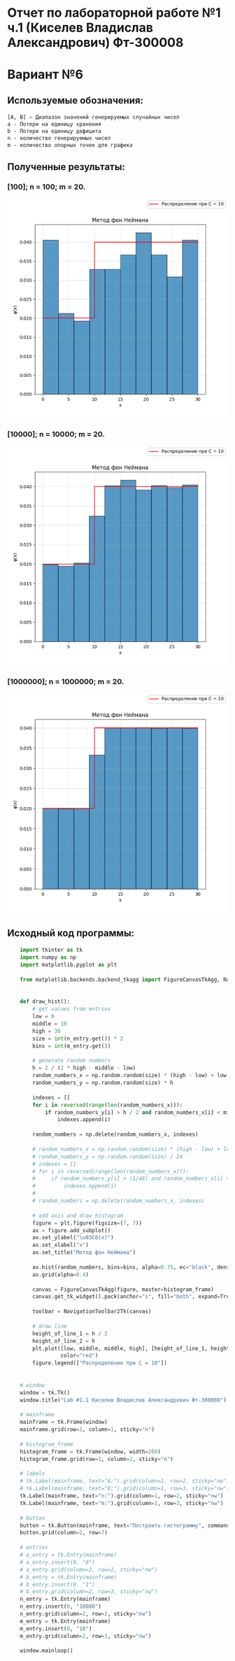 # Отчет по лабораторной работе №1 ч.1 (Киселев Владислав Александрович) Фт-300008

# Вариант №6

## Используемые обозначения:
	[A, B] – Диапазон значений генерируемых случайных чисел
    a - Потери на единицу хранения
    b - Потери на единицу дефицита 
    n - количество генерируемых чисел
    m - количество опорных точек для графика

## Полученные результаты:

###	[100]; n = 100; m = 20.
![](https://raw.githubusercontent.com/langFunnyDev/Systems-Modeling/master/Lab%201/Part%201/100.png)
###	[10000]; n = 10000; m = 20.
![](https://raw.githubusercontent.com/langFunnyDev/Systems-Modeling/master/Lab%201/Part%201/10000.png)
###	[1000000]; n = 1000000; m = 20.
![](https://raw.githubusercontent.com/langFunnyDev/Systems-Modeling/master/Lab%201/Part%201/1000000.png)

## Исходный код программы:

```python
    import tkinter as tk
    import numpy as np
    import matplotlib.pyplot as plt
    
    from matplotlib.backends.backend_tkagg import FigureCanvasTkAgg, NavigationToolbar2Tk
    
    
    def draw_hist():
        # get values from entries
        low = 0
        middle = 10
        high = 30
        size = int(n_entry.get()) * 2
        bins = int(m_entry.get())
    
        # generate random numbers
        h = 2 / (2 * high - middle - low)
        random_numbers_x = np.random.random(size) * (high - low) + low
        random_numbers_y = np.random.random(size) * h
    
        indexes = []
        for i in reversed(range(len(random_numbers_x))):
            if random_numbers_y[i] > h / 2 and random_numbers_x[i] < middle:
                indexes.append(i)
    
        random_numbers = np.delete(random_numbers_x, indexes)
    
        # random_numbers_x = np.random.random(size) * (high - low) + low
        # random_numbers_y = np.random.random(size) / 24
        # indexes = []
        # for i in reversed(range(len(random_numbers_x))):
        #     if random_numbers_y[i] > (1/48) and random_numbers_x[i] < 12:
        #         indexes.append(i)
        #
        # random_numbers = np.delete(random_numbers_x, indexes)
    
        # add axis and draw histogram
        figure = plt.figure(figsize=(7, 7))
        ax = figure.add_subplot()
        ax.set_ylabel("\u03C6(x)")
        ax.set_xlabel("х")
        ax.set_title("Метод фон Неймана")
    
        ax.hist(random_numbers, bins=bins, alpha=0.75, ec="black", density=True)
        ax.grid(alpha=0.4)
    
        canvas = FigureCanvasTkAgg(figure, master=histogram_frame)
        canvas.get_tk_widget().pack(anchor="s", fill="both", expand=True)
    
        toolbar = NavigationToolbar2Tk(canvas)
    
        # draw line
        height_of_line_1 = h / 2
        height_of_line_2 = h
        plt.plot([low, middle, middle, high], [height_of_line_1, height_of_line_1, height_of_line_2, height_of_line_2],
                 color="red")
        figure.legend(["Распределение при С = 10"])
    
    
    # window
    window = tk.Tk()
    window.title("Lab #1.1 Киселев Владислав Александрович Фт-300008")
    
    # mainframe
    mainframe = tk.Frame(window)
    mainframe.grid(row=1, column=1, sticky="n")
    
    # histogram_frame
    histogram_frame = tk.Frame(window, width=200)
    histogram_frame.grid(row=1, column=2, sticky="n")
    
    # labels
    # tk.Label(mainframe, text="A:").grid(column=1, row=2, sticky="nw")
    # tk.Label(mainframe, text="B:").grid(column=1, row=3, sticky="nw")
    tk.Label(mainframe, text="n:").grid(column=1, row=2, sticky="nw")
    tk.Label(mainframe, text="m:").grid(column=1, row=3, sticky="nw")
    
    # button
    button = tk.Button(mainframe, text="Построить гистограмму", command=draw_hist)
    button.grid(column=2, row=7)
    
    # entries
    # a_entry = tk.Entry(mainframe)
    # a_entry.insert(0, "0")
    # a_entry.grid(column=2, row=2, sticky="nw")
    # b_entry = tk.Entry(mainframe)
    # b_entry.insert(0, "1")
    # b_entry.grid(column=2, row=3, sticky="nw")
    n_entry = tk.Entry(mainframe)
    n_entry.insert(0, "10000")
    n_entry.grid(column=2, row=2, sticky="nw")
    m_entry = tk.Entry(mainframe)
    m_entry.insert(0, "10")
    m_entry.grid(column=2, row=3, sticky="nw")
    
    window.mainloop()
    

```
